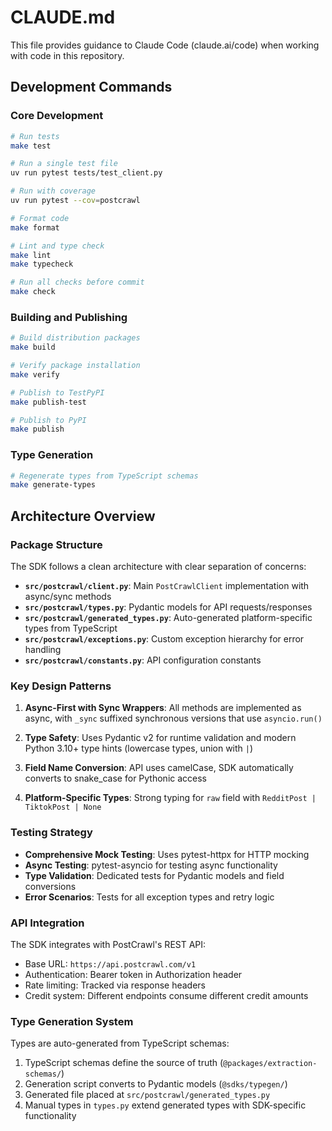 # CLAUDE.md

This file provides guidance to Claude Code (claude.ai/code) when working with code in this repository.

## Development Commands

### Core Development
```bash
# Run tests
make test

# Run a single test file
uv run pytest tests/test_client.py

# Run with coverage
uv run pytest --cov=postcrawl

# Format code
make format

# Lint and type check
make lint
make typecheck

# Run all checks before commit
make check
```

### Building and Publishing
```bash
# Build distribution packages
make build

# Verify package installation
make verify

# Publish to TestPyPI
make publish-test

# Publish to PyPI
make publish
```

### Type Generation
```bash
# Regenerate types from TypeScript schemas
make generate-types
```

## Architecture Overview

### Package Structure
The SDK follows a clean architecture with clear separation of concerns:

- **`src/postcrawl/client.py`**: Main `PostCrawlClient` implementation with async/sync methods
- **`src/postcrawl/types.py`**: Pydantic models for API requests/responses
- **`src/postcrawl/generated_types.py`**: Auto-generated platform-specific types from TypeScript
- **`src/postcrawl/exceptions.py`**: Custom exception hierarchy for error handling
- **`src/postcrawl/constants.py`**: API configuration constants

### Key Design Patterns

1. **Async-First with Sync Wrappers**: All methods are implemented as async, with `_sync` suffixed synchronous versions that use `asyncio.run()`

2. **Type Safety**: Uses Pydantic v2 for runtime validation and modern Python 3.10+ type hints (lowercase types, union with `|`)

3. **Field Name Conversion**: API uses camelCase, SDK automatically converts to snake_case for Pythonic access

4. **Platform-Specific Types**: Strong typing for `raw` field with `RedditPost | TiktokPost | None`

### Testing Strategy

- **Comprehensive Mock Testing**: Uses pytest-httpx for HTTP mocking
- **Async Testing**: pytest-asyncio for testing async functionality
- **Type Validation**: Dedicated tests for Pydantic models and field conversions
- **Error Scenarios**: Tests for all exception types and retry logic

### API Integration

The SDK integrates with PostCrawl's REST API:
- Base URL: `https://api.postcrawl.com/v1`
- Authentication: Bearer token in Authorization header
- Rate limiting: Tracked via response headers
- Credit system: Different endpoints consume different credit amounts

### Type Generation System

Types are auto-generated from TypeScript schemas:
1. TypeScript schemas define the source of truth (`@packages/extraction-schemas/`)
2. Generation script converts to Pydantic models (`@sdks/typegen/`)
3. Generated file placed at `src/postcrawl/generated_types.py`
4. Manual types in `types.py` extend generated types with SDK-specific functionality